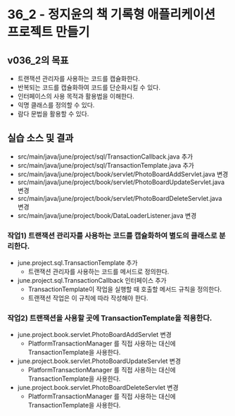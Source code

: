 # 36_2 - 정지윤의 책 기록형 애플리케이션 프로젝트 만들기

## v036_2의 목표

- 트랜잭션 관리자를 사용하는 코드를 캡슐화한다.
- 반복되는 코드를 캡슐화하여 코드를 단순화시킬 수 있다.
- 인터페이스의 사용 목적과 활용법을 이해한다.
- 익명 클래스를 정의할 수 있다.
- 람다 문법을 활용할 수 있다.

## 실습 소스 및 결과

- src/main/java/june/project/sql/TransactionCallback.java 추가
- src/main/java/june/project/sql/TransactionTemplate.java 추가
- src/main/java/june/project/book/servlet/PhotoBoardAddServlet.java 변경
- src/main/java/june/project/book/servlet/PhotoBoardUpdateServlet.java 변경
- src/main/java/june/project/book/servlet/PhotoBoardDeleteServlet.java 변경
- src/main/java/june/project/book/DataLoaderListener.java 변경

### 작업1) 트랜잭션 관리자를 사용하는 코드를 캡슐화하여 별도의 클래스로 분리한다.

- june.project.sql.TransactionTemplate 추가
  - 트랜잭션 관리자를 사용하는 코드를 메서드로 정의한다.
- june.project.sql.TransactionCallback 인터페이스 추가
  - TransactionTemplate이 작업을 실행할 때 호출할 메서드 규칙을 정의한다.
  - 트랜잭션 작업은 이 규칙에 따라 작성해야 한다.
  
### 작업2) 트랜잭션을 사용할 곳에 TransactionTemplate을 적용한다.

- june.project.book.servlet.PhotoBoardAddServlet 변경
  - PlatformTransactionManager 를 직접 사용하는 대신에 TransactionTemplate을 사용한다.
- june.project.book.servlet.PhotoBoardUpdateServlet 변경
  - PlatformTransactionManager 를 직접 사용하는 대신에 TransactionTemplate을 사용한다.
- june.project.book.servlet.PhotoBoardDeleteServlet 변경
  - PlatformTransactionManager 를 직접 사용하는 대신에 TransactionTemplate을 사용한다.


